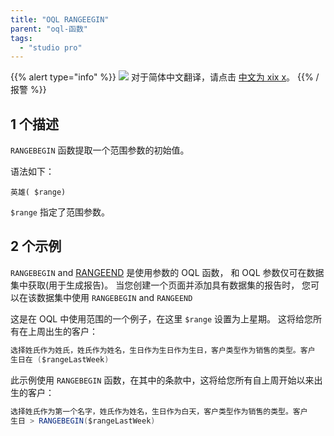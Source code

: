 ```yaml
---
title: "OQL RANGEEGIN"
parent: "oql-函数"
tags:
  - "studio pro"
---
```


{{% alert type="info" %}}
<img src="attachments/chinese-translation/china.png" style="display: inline-block; margin: 0" /> 对于简体中文翻译，请点击 [中文为 xix x](https://cdn.mendix.tencent-cloud.com/documentation/refguide8/oql-rangebin.pdf)。
{{% /报警 %}}

## 1 个描述

`RANGEBEGIN` 函数提取一个范围参数的初始值。

语法如下：

```
英雄( $range)
```

`$range` 指定了范围参数。

## 2 个示例

`RANGEBEGIN` and [RANGEEND](oql-rangeend) 是使用参数的 OQL 函数， 和 OQL 参数仅可在数据集中获取(用于生成报告)。 当您创建一个页面并添加具有数据集的报告时， 您可以在该数据集中使用 `RANGEBEGIN` and `RANGEEND`

这是在 OQL 中使用范围的一个例子，在这里 `$range` 设置为上星期。 这将给您所有在上周出生的客户：

```java
选择姓氏作为姓氏，姓氏作为姓名，生日作为生日作为生日，客户类型作为销售的类型。客户
生日在 ($rangeLastWeek)
```

此示例使用 `RANGEBEGIN` 函数，在其中的条款中，这将给您所有自上周开始以来出生的客户：

```java
选择姓氏作为第一个名字，姓氏作为姓名，生日作为白天，客户类型作为销售的类型。客户
生日 > RANGEBEGIN($rangeLastWeek)
```

